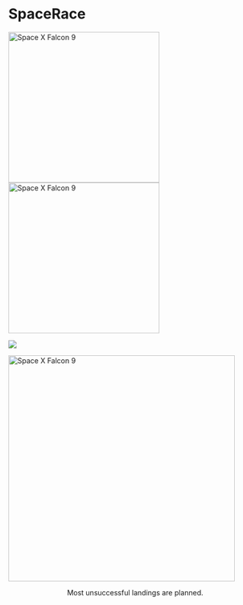 # SpaceRace
<div style="float: float: left; margin-left: 1em, margin-right: 1em">
    <img class="Space X Falcon 9 First Stage Landing" src="https://inblob.com/uploads/imagens/the-history-of-spacex.jpg"  width="300" alt="Space X Falcon 9">
</div>    

<div style="float: float: left; margin-left: 1em, margin-right: 1em">
    <img class="Space X Falcon 9 First Stage Landing" src="https://upload.wikimedia.org/wikipedia/commons/d/df/Iridium-1_Launch_%2832312419215%29.jpg" width="300" alt="Space X Falcon 9">
</div>

![](https://cf-courses-data.s3.us.cloud-object-storage.appdomain.cloud/IBMDeveloperSkillsNetwork-DS0701EN-SkillsNetwork/api/Images/landing\_1.gif)

<div style="float: float: left; margin-left: 1em, margin-right: 1em">
    <img class="Space X Falcon 9 First Stage Landing" src="https://i.giphy.com/media/xT39CRup15MdJgjLy0/giphy.webp"  width="450" alt="Space X Falcon 9">
    <p><center>Most unsuccessful landings are planned.<br>
</div>
